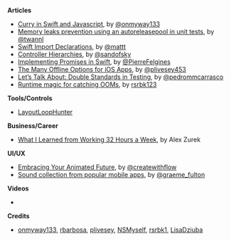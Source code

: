 
**Articles**

* [Curry in Swift and Javascript](https://medium.com/fantageek/curry-in-swift-and-javascript-bcd1245b30d3), by [@onmyway133](https://twitter.com/onmyway133)
* [Memory leaks prevention using an autoreleasepool in unit tests](https://www.avanderlee.com/swift/memory-leaks-unit-tests/), by [@twannl](https://twitter.com/twannl)
* [Swift Import Declarations](https://nshipster.com/import/), by [@mattt](https://twitter.com/mattt)
* [Controller Hierarchies](https://sandofsky.com/blog/controller-hierarchies.html), by [@sandofsky](https://twitter.com/sandofsky)
* [Implementing Promises in Swift](https://felginep.github.io/2019-01-06/implementing-promises-in-swift), by [@PierreFelgines](https://twitter.com/PierreFelgines)
* [The Many Offline Options for iOS Apps](https://medium.com/device-blogs/the-many-offline-options-for-ios-apps-2922c9b3bff3), by [@plivesey453](https://twitter.com/plivesey453)
* [Let’s Talk About: Double Standards in Testing](https://pedrommcarrasco.github.io/posts/lets-talk-about-double-standards/), by [@pedrommcarrasco](https://twitter.com/pedrommcarrasco)
* [Runtime magic for catching OOMs](https://www.appcoda.com/layout-feedback-loop/), by [rsrbk123](http://twitter.com/rsrbk123)

**Tools/Controls**

* [LayoutLoopHunter](https://github.com/rsrbk/LayoutLoopHunter)

**Business/Career**

* [What I Learned from Working 32 Hours a Week](https://spin.atomicobject.com/2019/01/04/32-hours-lessons/), by Alex Zurek

**UI/UX**

* [Embracing Your Animated Future](https://medium.com/movingui/embracing-your-animated-future-67f963063251), by [@createwithflow](https://twitter.com/createwithflow)
* [Sound collection from popular mobile apps](https://uisounds.prototypr.io/), by [@graeme_fulton](https://twitter.com/@graeme_fulton)

**Videos**

* 

**Credits**

* [onmyway133](https://github.com/onmyway133), [rbarbosa](https://github.com/rbarbosa), [plivesey](https://github.com/plivesey), [NSMyself](https://github.com/NSMyself), [rsrbk1](https://github.com/rsrbk), [LisaDziuba](https://github.com/lisadziuba)
